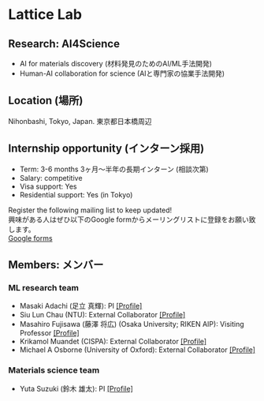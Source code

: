 # Lattice Lab
## Research: AI4Science
- AI for materials discovery (材料発見のためのAI/ML手法開発)
- Human-AI collaboration for science (AIと専門家の協業手法開発)

## Location (場所)
Nihonbashi, Tokyo, Japan. 東京都日本橋周辺

## Internship opportunity (インターン採用)
- Term: 3-6 months 3ヶ月〜半年の長期インターン (相談次第)
- Salary: competitive
- Visa support: Yes
- Residential support: Yes (in Tokyo)

Register the following mailing list to keep updated!<br>
興味がある人はぜひ以下のGoogle formからメーリングリストに登録をお願い致します。<br>
[Google forms](https://docs.google.com/forms/d/e/1FAIpQLScgKzrti_McQSqJLYmWDl6ewwmeIEcbufYzEM5c-3ehLyoSRA/viewform?usp=sharing)
<br>

## Members: メンバー
### ML research team
- Masaki Adachi (足立 真輝): PI [[Profile]](https://www.masaki-adachi.com)
- Siu Lun Chau (NTU): External Collaborator [[Profile]](https://chau999.github.io)
- Masahiro Fujisawa (藤澤 将広) (Osaka University; RIKEN AIP): Visiting Professor [[Profile]](https://msfuji0211.github.io)
- Krikamol Muandet (CISPA): External Collaborator [[Profile]](http://www.krikamol.org)
- Michael A Osborne (University of Oxford): External Collaborator [[Profile]](https://www.robots.ox.ac.uk/~mosb/)

### Materials science team
- Yuta Suzuki (鈴木 雄太): PI [[Profile]](https://suzuki.phd)
